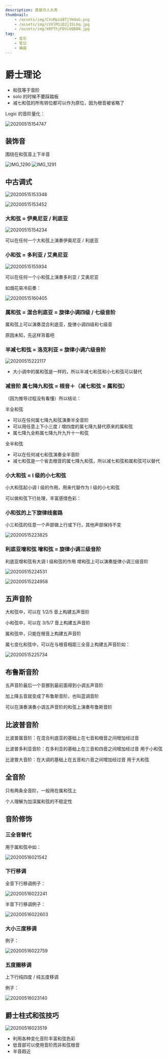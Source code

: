 ```yaml
---
description: 真是令人头秃
thumbnail:
    - /assets/img/CVvMpid8TjYH4oG.png
    - /assets/img/cVXlM1iD2j3SL6q.jpg
    - /assets/img/kRPThjFDVi6QB8N.jpg
tag:
    - 音乐
    - 笔记
    - 编曲
---
```


# 爵士理论

- 和弦等于音阶
- solo 的时候不要踩踏板
- 减七和弦的所有转位都可以作为原位，因为根音被省略了

Logic 的音阶量化：

![20200515154747](/assets/img/tmH1zJbae2C7GsF.png)

## 装饰音

围绕在和弦音上下半音

![IMG_1290](/assets/img/WGxhDrmf97RNzjP.jpg)
![IMG_1291](/assets/img/AydI2o3pub4qOJm.jpg)

## 中古调式

![20200515153348](/assets/img/SnzNIWeC8ZLA7Ef.png)

![20200515153452](/assets/img/TMs1Ora2GeoDXQC.png)

### 大和弦 = 伊奥尼亚 / 利底亚

![20200515154234](/assets/img/f4DG1O7UnytQHAL.png)

可以在任何一个大和弦上演奏伊奥尼亚 / 利底亚

### 小和弦 = 多利亚 / 艾奥尼亚

![20200515155934](/assets/img/TsuYk3i49goVQj1.png)

可以在任何一个小和弦上演奏多利亚 / 艾奥尼亚

如烟花易冷前奏：

![20200515160405](/assets/img/asZjvohWRBJIHyg.png)

### 属和弦 = 混合利底亚 = 旋律小调四级 / 七级音阶

属和弦上可以演奏混合利底亚，旋律小调四级和七级音

原因未知，先这样背着吧

### 半减七和弦 = 洛克利亚 = 旋律小调六级音阶

![20200515222117](/assets/img/CNhGciSx48AyRqD.png)

- 大小调中的属和弦是一样的，所以半减七和弦和小七和弦可以替代

### 减音阶 属七降九和弦 = 根音＋（减七和弦 = 属和弦）

（因为推导过程没有看懂）所以结论：

半全和弦

- 可以在任何属七降九和弦演奏半全音阶
- 可以用任意上下小三度 / 增四度的属七降九替代原来的属和弦
- 属七降九全称属七降九升九升十一和弦

全半和弦
- 可以在任何减七和弦演奏全半音阶
- 减七和弦是一个省去根音的属七降九和弦，所以减七和弦和属和弦可以替代

### 小大和弦 = I 级的小七和弦

小大和弦起小调 I 级的作用，用来代替作为 I 级的小七和弦

可以做和弦下行处理，丰富感情色彩：

### 小和弦的上下旋律线套路

小三和弦的任意一个声部做上行或下行，其他声部保持不变

![20200515223825](/assets/img/aXwpjgNA97z8LuS.png)

### 利底亚增和弦 增和弦 = 旋律小调三级音阶

利底亚增和弦有大调 I 级和弦的作用
增和弦上可以演奏旋律小调三级音阶

![20200515224531](/assets/img/HV5jrQcbWin2mUF.png)

![20200515224958](/assets/img/tgH1GWJEPcSV8Nr.png)

## 五声音阶

大和弦中，可以在 1/2/5 音上构建五声音阶

小和弦中，可以在 3/5/7 音上构建五声音阶

属和弦中，只能在根音上构建五声音阶

属七变化和弦中，可以在与根音相距三全音上构建五声音阶如：

![20200515225734](/assets/img/odnS98kAyKlGVxT.png)

## 布鲁斯音阶

五声音阶最后一个音挪到最前面得到小调五声音阶

加上降五音就变成了布鲁斯音阶，也叫蓝调音阶

可以在演奏演奏小调五声音阶的和弦上演奏布鲁斯音阶

## 比波普音阶

比波普属音阶：在混合利底亚的基础上在七音和根音之间增加经过音

比波普多利亚音阶：在多利亚的基础上在三音和四音之间增加经过音 用于小和弦

比波普大音阶：在大调的基础上在五音和六音之间增加经过音 用于大和弦

## 全音阶

只有两条全音阶，一般用在属和弦上

个人理解为加深属和弦的不稳定性

## 音阶修饰

### 三全音替代

用于属和弦中如：

![20200516021542](/assets/img/P3dqu4HsKwcbg8r.png)

### 下行移调

全音下行移调例子：

![20200516022241](/assets/img/E1rQwlesOC7VZvW.png)

半音下行移调例子：

![20200516022603](/assets/img/mRwvXZNS1gJHYVq.png)

### 大小三度移调

例子：

![20200516022759](/assets/img/OXIMf6wYjevxbmg.png)

### 五度圈移调

上下行纯四度 / 纯五度移调

例子：

![20200516023140](/assets/img/CVvMpid8TjYH4oG.png)

## 爵士柱式和弦技巧

![20200516023519](/assets/img/g72jWzlRxGCIqEY.png)

- 利用各种变化音阶丰富和弦色彩
- 低音部可以使用音阶而非和弦根音
- 半音趋近
